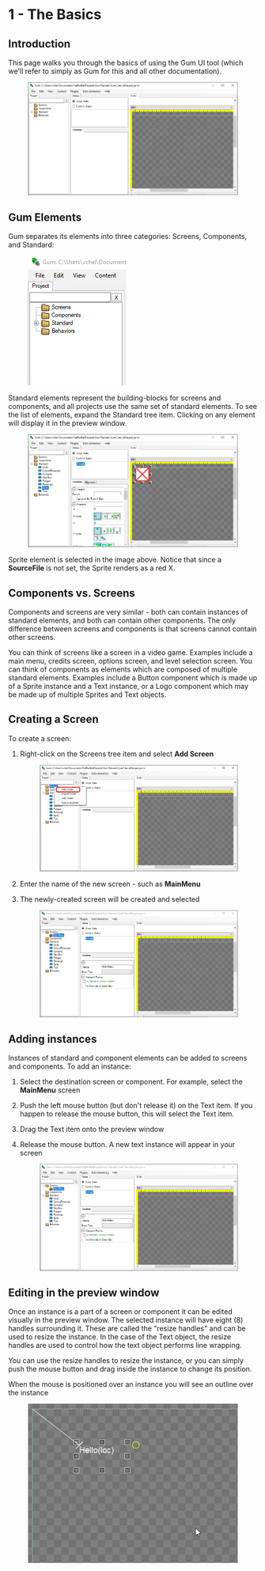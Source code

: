 # 1 - The Basics

## Introduction

This page walks you through the basics of using the Gum UI tool (which we'll refer to simply as Gum for this and all other documentation).

<figure><img src="../.gitbook/assets/image (10).png" alt=""><figcaption></figcaption></figure>

## Gum Elements

Gum separates its elements into three categories: Screens, Components, and Standard:&#x20;

<figure><img src="../.gitbook/assets/image (15).png" alt=""><figcaption></figcaption></figure>

Standard elements represent the building-blocks for screens and components, and all projects use the same set of standard elements. To see the list of elements, expand the Standard tree item. Clicking on any element will display it in the preview window.

<figure><img src="../.gitbook/assets/image (5).png" alt=""><figcaption></figcaption></figure>

Sprite element is selected in the image above. Notice that since a **SourceFile** is not set, the Sprite renders as a red X.

## Components vs. Screens

Components and screens are very similar - both can contain instances of standard elements, and both can contain other components. The only difference between screens and components is that screens cannot contain other screens.

You can think of screens like a screen in a video game. Examples include a main menu, credits screen, options screen, and level selection screen. You can think of components as elements which are composed of multiple standard elements. Examples include a Button component which is made up of a Sprite instance and a Text instance, or a Logo component which may be made up of multiple Sprites and Text objects.

## Creating a Screen

To create a screen:

1.  Right-click on the Screens tree item and select **Add Screen**

    <figure><img src="../.gitbook/assets/image (14).png" alt=""><figcaption></figcaption></figure>
2. Enter the name of the new screen - such as **MainMenu**
3.  The newly-created screen will be created and selected

    <figure><img src="../.gitbook/assets/image.png" alt=""><figcaption></figcaption></figure>

## Adding instances

Instances of standard and component elements can be added to screens and components. To add an instance:

1. Select the destination screen or component. For example, select the **MainMenu** screen
2. Push the left mouse button (but don't release it) on the Text item. If you happen to release the mouse button, this will select the Text item.
3. Drag the Text item onto the preview window
4.  Release the mouse button. A new text instance will appear in your screen

    <figure><img src="../.gitbook/assets/02_20 51 44.gif" alt=""><figcaption></figcaption></figure>

## Editing in the preview window

Once an instance is a part of a screen or component it can be edited visually in the preview window. The selected instance will have eight (8) handles surrounding it. These are called the "resize handles" and can be used to resize the instance. In the case of the Text object, the resize handles are used to control how the text object performs line wrapping.

You can use the resize handles to resize the instance, or you can simply push the mouse button and drag inside the instance to change its position.

When the mouse is positioned over an instance you will see an outline over the instance

<figure><img src="../.gitbook/assets/02_20 53 00.gif" alt=""><figcaption></figcaption></figure>
